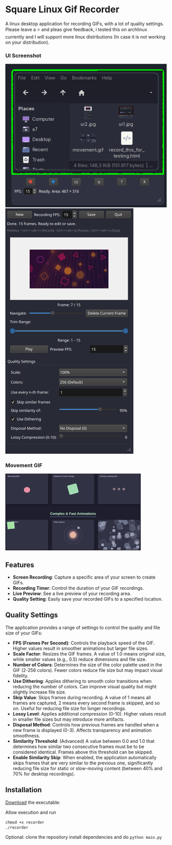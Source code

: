 # Square Linux Gif Recorder 

A linux desktop application for recording GIFs, with a lot of quality settings.
Please leave a ⭐ and pleas give feedback, i tested this on archlinux currently and I will support more linux distributions (In case it is not working on your distribution).

### UI Screenshot
![UI Screenshot](demo/ui_v1.4.gif) 
![UI Screenshot](demo/ui2.jpg)

### Movement GIF
![Movement GIF](demo/movement.gif)

## Features

*   **Screen Recording**: Capture a specific area of your screen to create GIFs.
*   **Recording Timer**: Control the duration of your GIF recordings.
*   **Live Preview**: See a live preview of your recording area.
*   **Quality Setting**: Easily save your recorded GIFs to a specified location.

## Quality Settings

The application provides a range of settings to control the quality and file size of your GIFs:

*   **FPS (Frames Per Second)**: Controls the playback speed of the GIF. Higher values result in smoother animations but larger file sizes.
*   **Scale Factor**: Resizes the GIF frames. A value of 1.0 means original size, while smaller values (e.g., 0.5) reduce dimensions and file size.
*   **Number of Colors**: Determines the size of the color palette used in the GIF (2-256 colors). Fewer colors reduce file size but may impact visual fidelity.
*   **Use Dithering**: Applies dithering to smooth color transitions when reducing the number of colors. Can improve visual quality but might slightly increase file size.
*   **Skip Value**: Skips frames during recording. A value of 1 means all frames are captured, 2 means every second frame is skipped, and so on. Useful for reducing file size for longer recordings.
*   **Lossy Level**: Applies additional compression (0-10). Higher values result in smaller file sizes but may introduce more artifacts.
*   **Disposal Method**: Controls how previous frames are handled when a new frame is displayed (0-3). Affects transparency and animation smoothness.
*   **Similarity Threshold**: (Advanced) A value between 0.0 and 1.0 that determines how similar two consecutive frames must be to be considered identical. Frames above this threshold can be skipped.
*   **Enable Similarity Skip**: When enabled, the application automatically skips frames that are very similar to the previous one, significantly reducing file size for static or slow-moving content (between 40% and 70% for desktop recordings).

## Installation
[Download](https://github.com/spinalcord/Square-Gif-Recorder/releases/tag/Release) the executable:

Allow execution and run
```
chmod +x recorder
./recorder
```

Optional: clone the repository install dependencies and do `python main.py`
